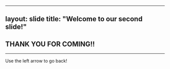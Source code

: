 
---
layout: slide
title: "Welcome to our second slide!"
---
THANK YOU FOR COMING!!
---

---
Use the left arrow to go back!
